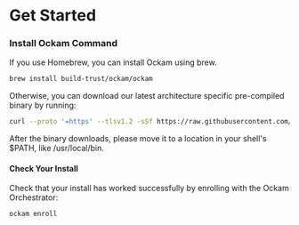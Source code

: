 # Get Started

### Install Ockam Command

If you use Homebrew, you can install Ockam using brew.

```bash
brew install build-trust/ockam/ockam
```

Otherwise, you can download our latest architecture specific pre-compiled binary by running:

```bash
curl --proto '=https' --tlsv1.2 -sSf https://raw.githubusercontent.com/build-trust/ockam/develop/install.sh | sh
```

After the binary downloads, please move it to a location in your shell's $PATH, like /usr/local/bin.

#### Check Your Install

Check that your install has worked successfully by enrolling with the Ockam Orchestrator:

```bash
ockam enroll
```
